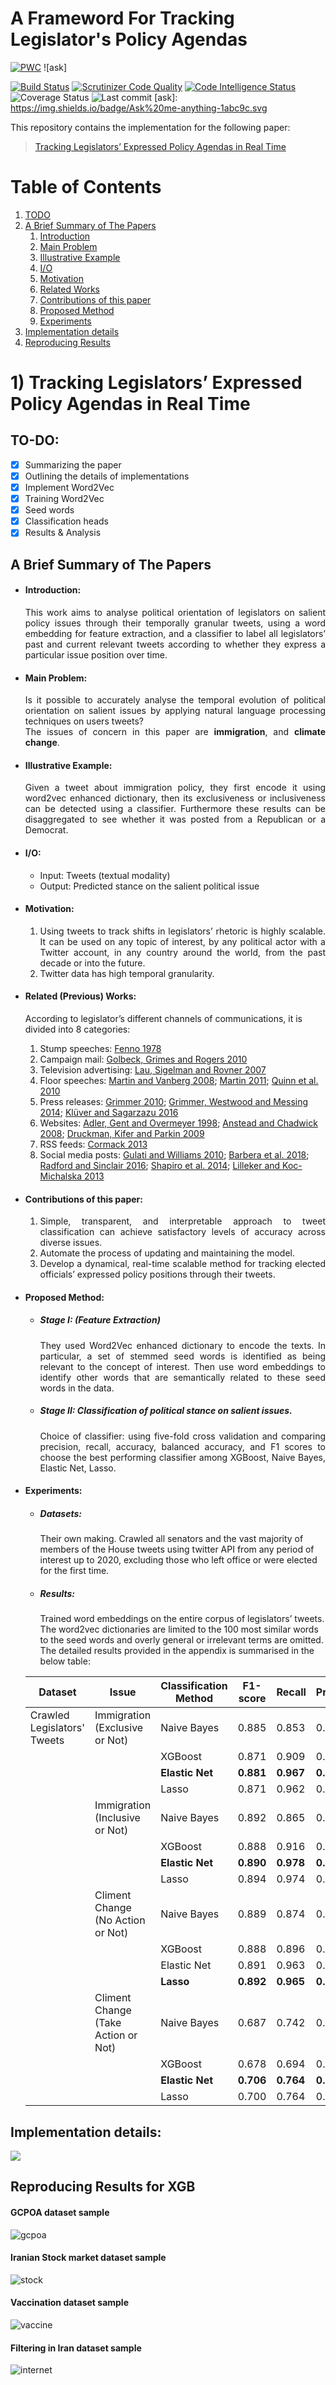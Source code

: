 # A Frameword For Tracking Legislator's Policy Agendas
[![PWC](https://img.shields.io/endpoint.svg?url=https://paperswithcode.com/badge/tracking-legislators-expressed-policy-agendas/political-salient-issue-orientation-detection)](https://paperswithcode.com/sota/political-salient-issue-orientation-detection?p=tracking-legislators-expressed-policy-agendas)
![ask]

[![Build Status](https://scrutinizer-ci.com/g/MohammadForouhesh/tracking-policy-agendas/badges/build.png?b=main)](https://scrutinizer-ci.com/g/MohammadForouhesh/tracking-policy-agendas/build-status/main)
[![Scrutinizer Code Quality](https://scrutinizer-ci.com/g/MohammadForouhesh/tracking-policy-agendas/badges/quality-score.png?b=main)](https://scrutinizer-ci.com/g/MohammadForouhesh/tracking-policy-agendas/?branch=main)
[![Code Intelligence Status](https://scrutinizer-ci.com/g/MohammadForouhesh/tracking-policy-agendas/badges/code-intelligence.svg?b=main&color=cyan&style=plastic)](https://scrutinizer-ci.com/code-intelligence)
![Coverage Status](https://img.shields.io/scrutinizer/coverage/g/MohammadForouhesh/tracking-policy-agendas/main)
![Last commit](https://img.shields.io/github/last-commit/MohammadForouhesh/tracking-policy-agendas)
[ask]: https://img.shields.io/badge/Ask%20me-anything-1abc9c.svg

 This repository contains the implementation for the following paper:
 > [Tracking Legislators’ Expressed Policy Agendas in Real Time](https://osf.io/preprints/socarxiv/ync87/)

# Table of Contents
1. [TODO](#todo)
2. [A Brief Summary of The Papers](#summary)
    1. [Introduction](#tpa_intro)
    2. [Main Problem](#tpa_main)
    3. [Illustrative Example](#tpa_example)
    4. [I/O](#tpa_io)
    5. [Motivation](#tpa_motiv)
    6. [Related Works](#tpa_lit)
    7. [Contributions of this paper](#tpa_contribution)
    8. [Proposed Method](#tpa_method)
    9. [Experiments](#tpa_exp)
3. [Implementation details](#tpa_imp)
4. [Reproducing Results](#tpa_repr)


# 1) Tracking Legislators’ Expressed Policy Agendas in Real Time <a name="tpa"></a>
## TO-DO: <a name="todo"></a>

- [x] Summarizing the paper
- [x] Outlining the details of implementations
- [x] Implement Word2Vec
- [x] Training Word2Vec
- [x] Seed words
- [x] Classification heads
- [x] Results & Analysis

## A Brief Summary of The Papers <a name="summary"></a>
* #### Introduction: <a name="tpa_intro"></a>
  <div style="text-align: justify"> This work aims to analyse political orientation of legislators on salient policy issues through their temporally granular tweets, using a word embedding for feature extraction, and a classifier to label all legislators’ past and current relevant tweets according to whether they express a particular issue position over time. </div> 
* #### Main Problem: <a name="tpa_main"></a>
    <div style="text-align: justify"> Is it possible to accurately analyse the temporal evolution of political orientation on salient issues by applying natural language processing techniques on users tweets? </div> 

    <div style="text-align: justify"> The issues of concern in this paper are <b> immigration</b>, and <b>climate change</b>.  </div>
* #### Illustrative Example: <a name="tpa_example"></a>
    <div style="text-align: justify"> Given a tweet about immigration policy, they first encode it using word2vec enhanced dictionary, then its exclusiveness or inclusiveness can be detected using a classifier. Furthermore these results can be disaggregated to see whether it was posted from a Republican or a Democrat.  </div>
* #### I/O: <a name="tpa_io"></a>
  * Input: Tweets (textual modality)
  * Output: Predicted stance on the salient political issue

* #### Motivation: <a name="tpa_motiv"></a>
    1. <div style="text-align: justify"> Using tweets to track shifts in legislators’ rhetoric is highly scalable. It can be used on any topic of interest, by any political actor with a Twitter account, in any country around the world, from the past decade or into the future. </div> 
    2. <div style="text-align: justify"> Twitter data has high temporal granularity. </div>

* #### Related (Previous) Works: <a name="tpa_lit"></a>
    According to legislator’s different channels of communications, it is divided into 8 categories:

    1. Stump speeches: [Fenno 1978](https://profbrown.org/p/notes/fenno_homestyle)
    2. Campaign mail: [Golbeck, Grimes and Rogers 2010](https://onlinelibrary.wiley.com/doi/abs/10.1002/asi.21344)
    3. Television advertising: [Lau, Sigelman and Rovner 2007](https://onlinelibrary.wiley.com/doi/10.1111/j.1468-2508.2007.00618.x)
    4. Floor speeches: [Martin and Vanberg 2008](https://www.jstor.org/stable/20299752); [Martin 2011](https://onlinelibrary.wiley.com/doi/abs/10.1111/j.1741-1130.2011.00316.x); [Quinn et al. 2010](https://onlinelibrary.wiley.com/doi/abs/10.1111/j.1540-5907.2009.00427.x)
    5. Press releases: [Grimmer 2010](https://econpapers.repec.org/article/cuppolals/v_3a18_3ay_3a2010_3ai_3a01_3ap_3a1-35_5f01.htm); [Grimmer, Westwood and Messing 2014](https://press.princeton.edu/books/hardcover/9780691162614/the-impression-of-influence); [Klüver and Sagarzazu 2016](https://www.researchgate.net/publication/258136850_Ideological_congruency_and_decision-making_speed_The_effect_of_partisanship_across_European_Union_institutions)
    6. Websites: [Adler, Gent and Overmeyer 1998](https://www.jstor.org/stable/440242); [Anstead and Chadwick 2008](http://www.handbook-of-internet-politics.com/pdfs/Nick_Anstead_Andrew_Chadwick_Parties_Election_Campaigning_and_Internet.pdf); [Druckman, Kifer and Parkin 2009](https://faculty.wcas.northwestern.edu/~jnd260/pub/Druckman%20Kifer%20Parkin%20APSR%202009.pdf)
    7. RSS feeds: [Cormack 2013](https://personal.stevens.edu/~lcormack/sins_of_omission_orig.pdf)
    8. Social media posts: [Gulati and Williams 2010](https://opensiuc.lib.siu.edu/pn_wp/43/); [Barbera et al. 2018](https://pubmed.ncbi.nlm.nih.gov/33303996/); [Radford and Sinclair 2016](https://www.semanticscholar.org/paper/Electronic-Homestyle-%3A-Tweeting-Ideology-∗-Radford-Sinclair/ac077dbf0040a13a4766f3f178c230fae4546b34); [Shapiro et al. 2014](https://m.japss.org/upload/1.%20Final%20Park.pdf); [Lilleker and Koc-Michalska 2013](https://journals.sagepub.com/doi/full/10.1177/1461444815616218)

* #### Contributions of this paper: <a name="tpa_contribution"></a>
    1. <div style="text-align: justify"> Simple, transparent, and interpretable approach to tweet classification can achieve satisfactory levels of accuracy across diverse issues. </div>
    2. <div style="text-align: justify"> Automate the process of updating and maintaining the model. </div>
    3. <div style="text-align: justify"> Develop a dynamical, real-time scalable method for tracking elected officials’ expressed policy positions through their tweets. </div> 

* #### Proposed Method: <a name="tpa_method"></a>
    * ##### Stage I: (Feature Extraction) 
        <div style="text-align: justify"> They used Word2Vec enhanced dictionary to encode the texts. In particular, a set of stemmed seed words is identified as being relevant to the concept of interest. Then use word embeddings to identify other words that are semantically related to these seed words in the data. </div>

    * ##### Stage II: Classification of political stance on salient issues.
        <div style="text-align: justify"> Choice of classifier: using five-fold cross validation and comparing precision, recall, accuracy, balanced accuracy, and F1 scores to choose the best performing classifier among XGBoost, Naive Bayes, Elastic Net, Lasso. </div>

* #### Experiments: <a name="tpa_exp"></a>
    * ##### Datasets:
      Their own making. Crawled all senators and the vast majority of members of the House tweets using twitter API from any period of interest up to 2020, excluding those who left office or were elected for the first time.

    * ##### Results:
      Trained word embeddings on the entire corpus of legislators’ tweets. The word2vec dictionaries are limited to the 100 most similar words to the seed words and overly general or irrelevant terms are omitted. 
      The detailed results provided in the appendix is summarised in the below table:
  
  | Dataset | Issue | Classification Method | F1-score | Recall | Precision | Accuracy | Balanced Accuracy|
  |---------|-------|-----------------------|----------|--------|-----------|----------|------------------|
  | Crawled Legislators' Tweets | Immigration (Exclusive or Not) | Naive Bayes | 0.885 | 0.853 | 0.921 | 0.813 | 0.738
  | | | XGBoost | 0.871 | 0.909 | 0.836 | 0.795 | 0.668
  | | | <b> Elastic Net </b> | <b> 0.881 </b> | <b> 0.967 </b> | <b> 0.809 </b> | <b> 0.801 </b> | <b> 0.615 </b>
  | | | Lasso | 0.871 | 0.962 | 0.797 | 0.784 | 0.586
  | | Immigration (Inclusive or Not) | Naive Bayes | 0.892 | 0.865 | 0.920 | 0.830 | 0.781
  | | | XGBoost | 0.888 | 0.916 | 0.861 | 0.828 | 0.746
  | | | <b> Elastic Net </b> | <b> 0.890 </b> | <b> 0.978 </b> | <b> 0.817 </b> | <b> 0.821 </b> | <b> 0.674 </b>
  | | | Lasso | 0.894 | 0.974 | 0.826 | 0.828 | 0.691
  | | Climent Change (No Action or Not) | Naive Bayes | 0.889 | 0.874 | 0.904 | 0.827 | 0.742
  | | | XGBoost | 0.888 | 0.896 | 0.880 | 0.818 | 0.698
  | | | Elastic Net | 0.891 | 0.963 | 0.830 | 0.811 | 0.575
  | | | <b> Lasso </b> | <b> 0.892 </b> | <b> 0.965 </b> | <b> 0.830 </b> | <b> 0.813 </b> | <b> 0.576 </b>
  | | Climent Change (Take Action or Not) | Naive Bayes | 0.687 | 0.742 | 0.640 | 0.758 | 0.746
  | | | XGBoost | 0.678 | 0.694 | 0.662 | 0.736 | 0.729
  | | | <b> Elastic Net </b> | <b> 0.706 </b> | <b> 0.764 </b> | <b> 0.655 </b> | <b> 0.745 </b> | <b> 0.748 </b>
  | | | Lasso | 0.700 | 0.764 | 0.646 | 0.738 | 0.742

## Implementation details: <a name="tpa_imp"></a>
[![](https://mermaid.ink/img/pako:eNp10s1uwjAMAOBXiXLaJHqBWw-TBi1_kzgMxAZ0B9MYiJYmXZJOQpR3X9qmG2ysp7r5bNluTjRVDGlI9xryA1lEiSTuedzsINxBkAqebxVoFghuLBkonRfmjQTBQ_miNOsuMS1J_87jA6bvgfkoQCOpjkmcbZExLvf3Tdl-lUnW3TZB7Uksqwb0Nej9C9a9WqxO38CQgQBj-I6nYLmS5waObk8QgQWDth6BlPNccFuS8W9LFhq4JHMHfbUrP_nr0dX-4WM_RiKbeFXF0ebGml5HfaVMm1e7-JaL3YyWpzO8osNbdAb8E_twRONpVHcz9SszCDo9BLkoDFmC4Oxya3FDm2B4GUz8r2sWMZE71GV7Nq0_PvlmfBvPaAphqx5oh2aoM-DM3bNTlZJQe8AMExq6V4mF1SASmsizo0XuOsKYcas0dfWEwQ6Fwqr5UaY0tLrAFkUc3LXNvDp_AYJt5H0)](https://mermaid-js.github.io/mermaid-live-editor/edit/#pako:eNp10s1uwjAMAOBXiXLaJHqBWw-TBi1_kzgMxAZ0B9MYiJYmXZJOQpR3X9qmG2ysp7r5bNluTjRVDGlI9xryA1lEiSTuedzsINxBkAqebxVoFghuLBkonRfmjQTBQ_miNOsuMS1J_87jA6bvgfkoQCOpjkmcbZExLvf3Tdl-lUnW3TZB7Uksqwb0Nej9C9a9WqxO38CQgQBj-I6nYLmS5waObk8QgQWDth6BlPNccFuS8W9LFhq4JHMHfbUrP_nr0dX-4WM_RiKbeFXF0ebGml5HfaVMm1e7-JaL3YyWpzO8osNbdAb8E_twRONpVHcz9SszCDo9BLkoDFmC4Oxya3FDm2B4GUz8r2sWMZE71GV7Nq0_PvlmfBvPaAphqx5oh2aoM-DM3bNTlZJQe8AMExq6V4mF1SASmsizo0XuOsKYcas0dfWEwQ6Fwqr5UaY0tLrAFkUc3LXNvDp_AYJt5H0)


## Reproducing Results for XGB <a name="tpa_repr"></a>
#### GCPOA dataset sample
![gcpoa](tracking-policy-agendas/results/gcpoa_report.PNG)
#### Iranian Stock market dataset sample
![stock](tracking-policy-agendas/results/stock-market_report.PNG)
#### Vaccination dataset sample
![vaccine](tracking-policy-agendas/results/vaccine_report.PNG)
#### Filtering in Iran dataset sample
![internet](tracking-policy-agendas/results/internet_report.PNG)



